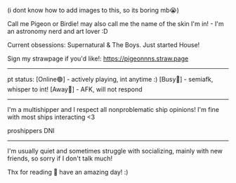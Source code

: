 (i dont know how to add images to this, so its boring mb😭)

Call me Pigeon or Birdie! may also call me the name of the skin I'm in! -
I'm an astronomy nerd and art lover :D

Current obsessions: Supernatural & The Boys. Just started House!

Sign my strawpage if you'd like!:
https://pigeonnns.straw.page

______________________________
 
 pt status:
[Online🟢] - actively playing, int anytime :) [Busy🔴] - semiafk, whisper to int! [Away🌙] - AFK, will not respond

______________________________

 I'm a multishipper and I respect all nonproblematic ship opinions!
 I'm fine with most ships interacting <3
 

proshippers DNI

______________________________

I'm usually quiet and sometimes struggle with socializing, mainly with new friends, so sorry if I don't talk much!

Thx for reading 💙 have an amazing day! :)
